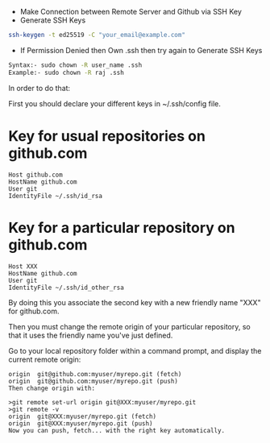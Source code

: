 - Make Connection between Remote Server and Github via SSH Key
- Generate SSH Keys
```sh
ssh-keygen -t ed25519 -C "your_email@example.com"
```
- If Permission Denied then Own .ssh then try again to Generate SSH Keys
```sh
Syntax:- sudo chown -R user_name .ssh
Example:- sudo chown -R raj .ssh
```


In order to do that:

First you should declare your different keys in ~/.ssh/config file.

# Key for usual repositories on github.com
```
Host github.com
HostName github.com
User git
IdentityFile ~/.ssh/id_rsa
```

# Key for a particular repository on github.com
```
Host XXX
HostName github.com
User git
IdentityFile ~/.ssh/id_other_rsa
```
By doing this you associate the second key with a new friendly name "XXX" for github.com.

Then you must change the remote origin of your particular repository, so that it uses the friendly name you've just defined.

Go to your local repository folder within a command prompt, and display the current remote origin:

```>git remote -v
origin  git@github.com:myuser/myrepo.git (fetch)
origin  git@github.com:myuser/myrepo.git (push)
Then change origin with:

>git remote set-url origin git@XXX:myuser/myrepo.git
>git remote -v
origin  git@XXX:myuser/myrepo.git (fetch)
origin  git@XXX:myuser/myrepo.git (push)
Now you can push, fetch... with the right key automatically.
```
